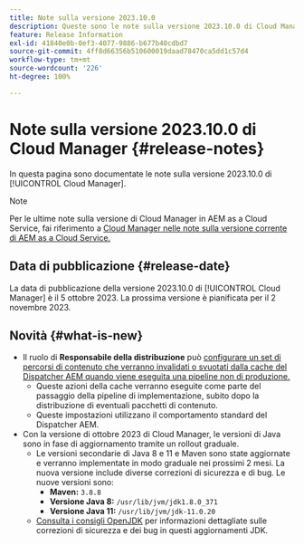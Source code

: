 ```yaml
---
title: Note sulla versione 2023.10.0
description: Queste sono le note sulla versione 2023.10.0 di Cloud Manager.
feature: Release Information
exl-id: 41840e0b-0ef3-4077-9886-b677b40cdbd7
source-git-commit: 4ff8d66356b510600019daad78470ca5dd1c57d4
workflow-type: tm+mt
source-wordcount: '226'
ht-degree: 100%

---
```


# Note sulla versione 2023.10.0 di Cloud Manager {#release-notes}

In questa pagina sono documentate le note sulla versione 2023.10.0 di [!UICONTROL Cloud Manager].

>[!NOTE]
>
>Per le ultime note sulla versione di Cloud Manager in AEM as a Cloud Service, fai riferimento a [Cloud Manager nelle note sulla versione corrente di AEM as a Cloud Service.](https://experienceleague.adobe.com/docs/experience-manager-cloud-service/content/implementing/using-cloud-manager/release-notes-cloud-manager/release-notes-cm-current.html?lang=it)

## Data di pubblicazione {#release-date}

La data di pubblicazione della versione 2023.10.0 di [!UICONTROL Cloud Manager] è il 5 ottobre 2023. La prossima versione è pianificata per il 2 novembre 2023.

## Novità {#what-is-new}

* Il ruolo di **Responsabile della distribuzione** può [configurare un set di percorsi di contenuto che verranno invalidati o svuotati dalla cache del Dispatcher AEM quando viene eseguita una pipeline non di produzione.](/help/using/non-production-pipelines.md)
   * Queste azioni della cache verranno eseguite come parte del passaggio della pipeline di implementazione, subito dopo la distribuzione di eventuali pacchetti di contenuto.
   * Queste impostazioni utilizzano il comportamento standard del Dispatcher AEM.
* Con la versione di ottobre 2023 di Cloud Manager, le versioni di Java sono in fase di aggiornamento tramite un rollout graduale.
   * Le versioni secondarie di Java 8 e 11 e Maven sono state aggiornate e verranno implementate in modo graduale nei prossimi 2 mesi. La nuova versione include diverse correzioni di sicurezza e di bug. Le nuove versioni sono:
      * **Maven:** `3.8.8`
      * **Versione Java 8:** `/usr/lib/jvm/jdk1.8.0_371`
      * **Versione Java 11:** `/usr/lib/jvm/jdk-11.0.20`
   * [Consulta i consigli OpenJDK](https://openjdk.org/groups/vulnerability/advisories/) per informazioni dettagliate sulle correzioni di sicurezza e dei bug in questi aggiornamenti JDK.
